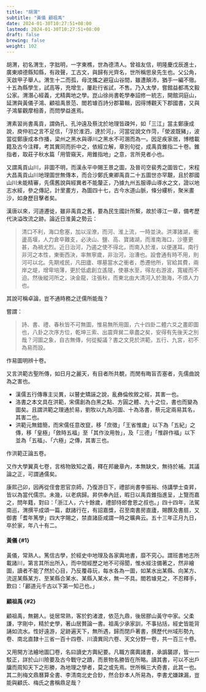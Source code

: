 ```yaml
---
title: "胡渭"
subtitle: "黃儀 顧祖禹"
date: 2024-01-30T10:27:51+08:00
lastmod: 2024-01-30T10:27:51+08:00
draft: false
brewing: false
weight: 102
---
```



胡渭，初名渭生，字胐明，一字東樵，世為德清人。曾祖友信，明隆慶戊辰進士，廣東順德縣知縣，有政聲，工古文，與歸有光齊名，世所稱思泉先生也。父公角，天啟甲子舉人。渭生十二而孤，母沈攜之避寇山谷間，雖遭顛沛，猶手一編不徹。十五為縣學生，試高等，充增生，屢赴行省試，不售。乃入太學，嘗館益都馮文毅公家。渭潛心經義，尤精輿地之學。崑山徐尚書乾學奉詔修一統志，開館洞庭山，延渭與黃儀子鴻、顧祖禹景范、閻若璩百詩分郡纂輯，因得博觀天下郡國書，又與子鴻輩觀摩相善，而問學益進焉。

渭素習尚書禹貢，謂偽孔、孔沖遠及蔡沈於地理皆疎舛，如「三江」當主鄭康成說，庾仲初之言不足信，「浮於淮泗，達於河」，河當從說文作菏，「滎波既豬」，波當從鄭康成本作播，梁州之黑水與導川之黑水不可溷而為一。因足疾家居，博稽載籍及古今注釋，考其異同而折中之，依經立解，章別句從，成禹貢錐指二十卷。錐指者，取莊子秋水篇「用管窺天，用錐指地」之意，言所見者小也。

又謂禹貢山川，非圖不明，而漢永平中賜王景之圖，及晉司空裴秀之圖皆亡，宋程大昌禹貢山川地理圖世無傳本，而合沙鄭氏東卿禹貢二十五圖世亦罕覯，且於郡國山川未能精審，先儒舊說與經異者不能釐正，乃據九州五服導山導水之文，證以地志水經，參之傳記，計里畫方，為圖四十七，古今水道山脈，條分縷析，聚米畫沙，如身歷目擊者矣。

漢唐以來，河道遷徙，雖非禹貢之舊，要為民生國計所繫，故於導江一章，備考歷代決溢改流之跡。論近日淮黃之勢云：

> 清口不利，海口愈塞，加以淫潦，而河、淮上流，一時並決。洪澤諸湖，衝盪高堰，人力倉卒難支，必決山、鹽、高、寶諸湖，而淮南海口，沙壅更甚，為禍尤烈。近日治河，乃遏之使不得北，而南入於淮，以便運耳。南行非河之本性，東衝西決，率無寧歲，非治河，治漕也。設會通有時不用，則河可以北。先期戒民，凡田廬、塚墓當水之衝者，悉遷他所，官給其費，兩岸之堤，增卑培薄，更於低處創立遙隄，使暴水至，得左右游波，寬緩而不迫。然後縱河所之，決金龍，注張秋，而東北由大清河入於渤海，不煩人力也。

其說可稱卓論，豈不通時務之迂儒所能哉？

嘗謂：

> 詩、書、禮、春秋皆不可無圖，惟易無所用圖，六十四卦二體六爻之畫即圖也，八卦之次序方位，乾坤三索、出震齊巽二章盡之矣，安得有先後天之別哉？河圖之象，自古無傳，何從擬議？書之文見於洪範，五行、九宮，初不為易而設。

作易圖明辨十卷。

又言洪範古聖所傳，如日月之麗天，有目者所共覩，而閒有晦盲否塞者，先儒曲說為之害也。

- 漢儒五行傳專主災異，以瞽史矯誣之說，亂彝倫攸敘之經，其害一也。
- 洛書之本文具在洪範，宋儒創為白黑之點、方圓之體、九十之位，書也而變為圖矣。且謂洪範之理通於易，劉牧以九為河圖、十為洛書，蔡元定兩易其名，其害二也。
- 洪範元無錯簡，而宋儒任意改竄，移「庶徵」「王省惟歲」以下為「五紀」之傳，移「皇極」「斂時五福」至「其作汝用咎」，及「三德」「惟辟作福」以下並為「五福」、「六極」之傳，其害三也。

作洪範正論五卷。

又作大學翼真七卷，言格物致知之義，釋在邦畿章內，本無缺文，無待於補。其議論之正，可謂通儒矣。

康熙己卯，因再從侄會恩官京師，乃復游日下，禮部尚書李振裕、侍講學士查昇，皆以為當代儒宗。未幾，以老病歸。昇供奉內廷，暇日以禹貢錐指進呈，上覽而嘉之，問年籍，對曰：「浙江人，六十餘歲，禮部侍郎會恩之叔也。」四十四年，法駕南巡，渭撰平成頌一篇，獻諸行在，有詔嘉獎，召至南書房直廬，賜饌及書扇，又御書「耆年篤學」四大字賜之，禁直諸臣咸謂一時之曠典云。五十三年正月九日，卒於家，年八十有二。

#### 黃儀 {#1}

黃儀，常熟人。篤信古學，於經史中地理及各家輿地書，靡不究心。謂班書地志所載諸川，第言其所出所入，而中間經歷之地不可得聞，惟水經注備著之，然非繪圖，讀者不能了然於心目，乃反覆尋玩，每水各為一圖，如某水出某縣、向某方、流逕某縣某方、至某縣合某水、某縣入某水，無一不具。閻若璩見之，不忍釋手，歎曰：「酈道元千古以下第一知己也。」

#### 顧祖禹 {#2}

顧祖禹，無錫人。徙居常熟，客於釣渚渡，依范九鼎，後居膠山黃守中家。父柔謙，字剛中，精於史學，著山居贅論一書。祖禹少承家訓，不事拈括，經史皆能背誦如流水。性好遠游，足跡遍天下，無所遇，歸而閉戶著書，撰歷代州域形勢九卷、南北直隸十三省一百十四卷、川瀆異同六卷、天文分野一卷，共一百三十卷。

又用開方法繪地圖囗卷，名曰讀史方輿紀要。凡職方廣輿諸書，承譌襲謬，皆一一駁正，詳於山川險要及古今戰守之蹟，而景物名勝皆在所略。讀其書，可以不出戶牖而周知天下之形勝，為地理之學者，莫之或先焉。世所稱三大奇書，此其一也。其二則梅文鼎曆算全書、李清南北史合鈔，然合鈔本人所易為，李書尤嫌踈漏，豈能與顧氏、梅氏之書稱鼎足哉？
